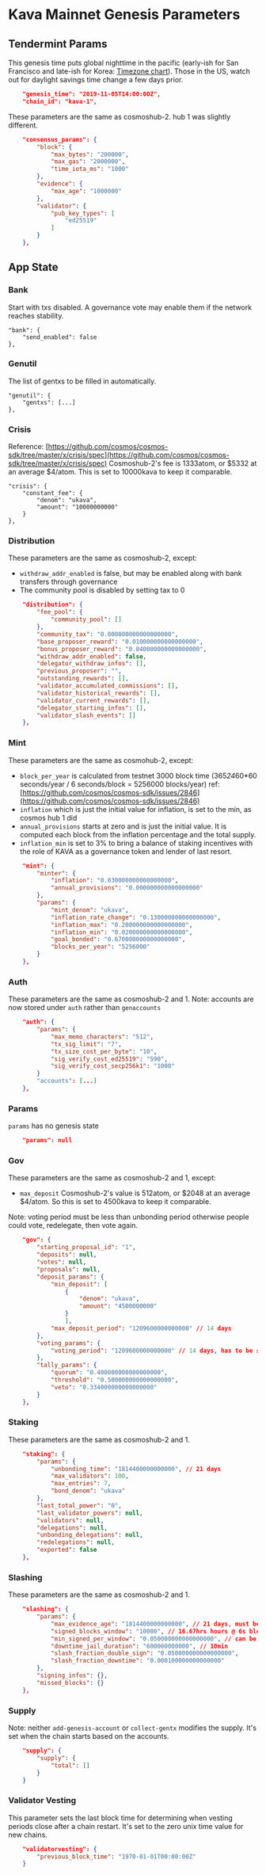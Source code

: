 # Kava Mainnet Genesis Parameters

## Tendermint Params

This genesis time puts global nighttime in the pacific (early-ish for San Francisco and late-ish for Korea: [Timezone chart](https://www.timeanddate.com/worldclock/meetingtime.html?month=11&day=5&year=2019&p1=224&p2=43&p3=136&p4=37&p5=33&p6=235&iv=0)). Those in the US, watch out for daylight savings time change a few days prior.

```json
    "genesis_time": "2019-11-05T14:00:00Z",
    "chain_id": "kava-1",
```

These parameters are the same as cosmoshub-2. hub 1 was slightly different.

```json
    "consensus_params": {
        "block": {
            "max_bytes": "200000",
            "max_gas": "2000000",
            "time_iota_ms": "1000"
        },
        "evidence": {
            "max_age": "1000000"
        },
        "validator": {
            "pub_key_types": [
                "ed25519"
            ]
        }
    },
```

## App State

### Bank

Start with txs disabled. A governance vote may enable them if the network reaches stability.

    "bank": {
        "send_enabled": false
    },

### Genutil

The list of gentxs to be filled in automatically.

    "genutil": {
        "gentxs": [...]
    },

### Crisis

Reference: [https://github.com/cosmos/cosmos-sdk/tree/master/x/crisis/spec](https://github.com/cosmos/cosmos-sdk/tree/master/x/crisis/spec)
Cosmoshub-2's fee is 1333atom, or $5332 at an average $4/atom. This is set to 10000kava to keep it comparable.

    "crisis": {
        "constant_fee": {
            "denom": "ukava",
            "amount": "10000000000"
        }
    },

### Distribution

These parameters are the same as cosmoshub-2, except:

- `withdraw_addr_enabled` is false, but may be enabled along with bank transfers through governance
- The community pool is disabled by setting tax to 0

```json
    "distribution": {
        "fee_pool": {
            "community_pool": []
        },
        "community_tax": "0.000000000000000000",
        "base_proposer_reward": "0.010000000000000000",
        "bonus_proposer_reward": "0.040000000000000000",
        "withdraw_addr_enabled": false,
        "delegator_withdraw_infos": [],
        "previous_proposer": "",
        "outstanding_rewards": [],
        "validator_accumulated_commissions": [],
        "validator_historical_rewards": [],
        "validator_current_rewards": [],
        "delegator_starting_infos": [],
        "validator_slash_events": []
    },
```

### Mint

These parameters are the same as cosmohub-2, except:

- `block_per_year` is calculated from testnet 3000 block time (365*24*60*60 seconds/year / 6 seconds/block = 5256000 blocks/year) ref: [https://github.com/cosmos/cosmos-sdk/issues/2846](https://github.com/cosmos/cosmos-sdk/issues/2846)
- `inflation` which is just the initial value for inflation, is set to the min, as cosmos hub 1 did
- `annual_provisions` starts at zero and is just the initial value. It is computed each block from the inflation percentage and the total supply.
- `inflation_min` is set to 3% to bring a balance of staking incentives with the role of KAVA as a governance token and lender of last resort.

```json
    "mint": {
        "minter": {
            "inflation": "0.030000000000000000",
            "annual_provisions": "0.000000000000000000"
        },
        "params": {
            "mint_denom": "ukava",
            "inflation_rate_change": "0.130000000000000000",
            "inflation_max": "0.200000000000000000",
            "inflation_min": "0.020000000000000000",
            "goal_bonded": "0.670000000000000000",
            "blocks_per_year": "5256000"
        }
    },
```

### Auth

These parameters are the same as cosmoshub-2 and 1.
Note: accounts are now stored under `auth` rather than `genaccounts`

```json
    "auth": {
        "params": {
            "max_memo_characters": "512",
            "tx_sig_limit": "7",
            "tx_size_cost_per_byte": "10",
            "sig_verify_cost_ed25519": "590",
            "sig_verify_cost_secp256k1": "1000"
        }
        "accounts": [...]
    },
```

### Params

`params` has no genesis state

```json
    "params": null
```

### Gov

These parameters are the same as cosmoshub-2 and 1, except:

- `max_deposit` Cosmoshub-2's value is 512atom, or $2048 at an average $4/atom. So this is set to 4500kava to keep it comparable.

Note: voting period must be less than unbonding period otherwise people could vote, redelegate, then vote again.

```json
    "gov": {
        "starting_proposal_id": "1",
        "deposits": null,
        "votes": null,
        "proposals": null,
        "deposit_params": {
            "min_deposit": [
                {
                    "denom": "ukava",
                    "amount": "4500000000"
                }
                ],
            "max_deposit_period": "1209600000000000" // 14 days
        },
        "voting_params": {
            "voting_period": "1209600000000000" // 14 days, has to be ≤ unbonding time
        },
        "tally_params": {
            "quorum": "0.400000000000000000",
            "threshold": "0.500000000000000000",
            "veto": "0.334000000000000000"
        }
    },
```

### Staking

These parameters are the same as cosmoshub-2 and 1.

```json
    "staking": {
        "params": {
            "unbonding_time": "1814400000000000", // 21 days
            "max_validators": 100,
            "max_entries": 7,
            "bond_denom": "ukava"
        },
        "last_total_power": "0",
        "last_validator_powers": null,
        "validators": null,
        "delegations": null,
        "unbonding_delegations": null,
        "redelegations": null,
        "exported": false
    },
```

### Slashing

These parameters are the same as cosmoshub-2 and 1.

```json
    "slashing": {
        "params": {
            "max_evidence_age": "1814400000000000", // 21 days, must be same as unbonding period
            "signed_blocks_window": "10000", // 16.67hrs hours @ 6s block time (block time of testnet 3000)
            "min_signed_per_window": "0.050000000000000000", // can be down for up to 15.83hrs without slashing
            "downtime_jail_duration": "600000000000", // 10min
            "slash_fraction_double_sign": "0.050000000000000000",
            "slash_fraction_downtime": "0.000100000000000000"
        },
        "signing_infos": {},
        "missed_blocks": {}
    },
```

### Supply

Note: neither `add-genesis-account` or `collect-gentx` modifies the supply. It's set when the chain starts based on the accounts.

```json
    "supply": {
        "supply": {
            "total": []
        }
    }
```

### Validator Vesting

This parameter sets the last block time for determining when vesting periods close after a chain restart. It's set to the zero unix time value for new chains.

```json
    "validatorvesting": {
        "previous_block_time": "1970-01-01T00:00:00Z"
    }
```
